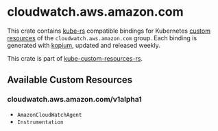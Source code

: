 <!--
SPDX-FileCopyrightText: The kube-custom-resources-rs Authors
SPDX-License-Identifier: 0BSD
 -->

# cloudwatch.aws.amazon.com

This crate contains [kube-rs](https://kube.rs/) compatible bindings for Kubernetes [custom resources](https://kubernetes.io/docs/tasks/extend-kubernetes/custom-resources/custom-resource-definitions/) of the `cloudwatch.aws.amazon.com` group. Each binding is generated with [kopium](https://github.com/kube-rs/kopium), updated and released weekly.

This crate is part of [kube-custom-resources-rs](https://github.com/metio/kube-custom-resources-rs).

## Available Custom Resources

### cloudwatch.aws.amazon.com/v1alpha1
- `AmazonCloudWatchAgent`
- `Instrumentation`
